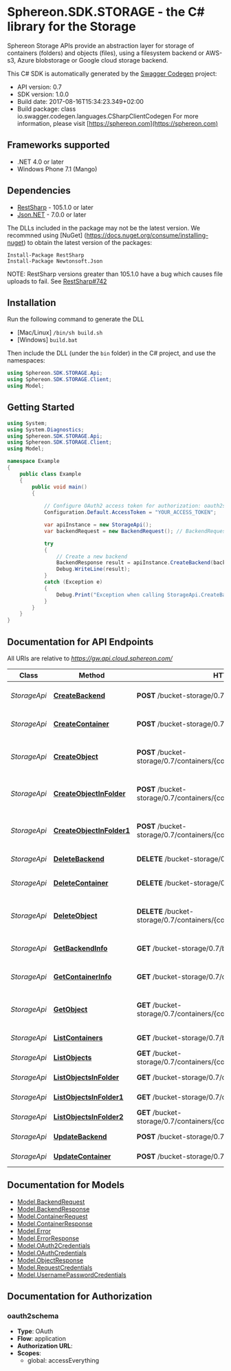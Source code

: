 # Sphereon.SDK.STORAGE - the C# library for the Storage

Sphereon Storage APIs provide an abstraction layer for storage of containers (folders) and objects (files), using a filesystem backend or AWS-s3, Azure blobstorage or Google cloud storage backend.

This C# SDK is automatically generated by the [Swagger Codegen](https://github.com/swagger-api/swagger-codegen) project:

- API version: 0.7
- SDK version: 1.0.0
- Build date: 2017-08-16T15:34:23.349+02:00
- Build package: class io.swagger.codegen.languages.CSharpClientCodegen
    For more information, please visit [https://sphereon.com](https://sphereon.com)

## Frameworks supported
- .NET 4.0 or later
- Windows Phone 7.1 (Mango)

## Dependencies
- [RestSharp](https://www.nuget.org/packages/RestSharp) - 105.1.0 or later
- [Json.NET](https://www.nuget.org/packages/Newtonsoft.Json/) - 7.0.0 or later

The DLLs included in the package may not be the latest version. We recommned using [NuGet] (https://docs.nuget.org/consume/installing-nuget) to obtain the latest version of the packages:
```
Install-Package RestSharp
Install-Package Newtonsoft.Json
```

NOTE: RestSharp versions greater than 105.1.0 have a bug which causes file uploads to fail. See [RestSharp#742](https://github.com/restsharp/RestSharp/issues/742)

## Installation
Run the following command to generate the DLL
- [Mac/Linux] `/bin/sh build.sh`
- [Windows] `build.bat`

Then include the DLL (under the `bin` folder) in the C# project, and use the namespaces:
```csharp
using Sphereon.SDK.STORAGE.Api;
using Sphereon.SDK.STORAGE.Client;
using Model;
```

## Getting Started

```csharp
using System;
using System.Diagnostics;
using Sphereon.SDK.STORAGE.Api;
using Sphereon.SDK.STORAGE.Client;
using Model;

namespace Example
{
    public class Example
    {
        public void main()
        {
            
            // Configure OAuth2 access token for authorization: oauth2schema
            Configuration.Default.AccessToken = "YOUR_ACCESS_TOKEN";

            var apiInstance = new StorageApi();
            var backendRequest = new BackendRequest(); // BackendRequest | backendRequest

            try
            {
                // Create a new backend
                BackendResponse result = apiInstance.CreateBackend(backendRequest);
                Debug.WriteLine(result);
            }
            catch (Exception e)
            {
                Debug.Print("Exception when calling StorageApi.CreateBackend: " + e.Message );
            }
        }
    }
}
```

<a name="documentation-for-api-endpoints"></a>
## Documentation for API Endpoints

All URIs are relative to *https://gw.api.cloud.sphereon.com/*

Class | Method | HTTP request | Description
------------ | ------------- | ------------- | -------------
*StorageApi* | [**CreateBackend**](docs/StorageApi.md#createbackend) | **POST** /bucket-storage/0.7/backends | Create a new backend
*StorageApi* | [**CreateContainer**](docs/StorageApi.md#createcontainer) | **POST** /bucket-storage/0.7/containers | Create a new container
*StorageApi* | [**CreateObject**](docs/StorageApi.md#createobject) | **POST** /bucket-storage/0.7/containers/{containerId}/objects/{objectPath} | Create a new object within a container
*StorageApi* | [**CreateObjectInFolder**](docs/StorageApi.md#createobjectinfolder) | **POST** /bucket-storage/0.7/containers/{containerId}/objects/** | Create a new object within a container
*StorageApi* | [**CreateObjectInFolder1**](docs/StorageApi.md#createobjectinfolder1) | **POST** /bucket-storage/0.7/containers/{containerId}/objects/{objectPath}/** | Create a new object within a container
*StorageApi* | [**DeleteBackend**](docs/StorageApi.md#deletebackend) | **DELETE** /bucket-storage/0.7/backends/{backendId} | Delete a backend
*StorageApi* | [**DeleteContainer**](docs/StorageApi.md#deletecontainer) | **DELETE** /bucket-storage/0.7/containers/{containerId} | Delete an existing container
*StorageApi* | [**DeleteObject**](docs/StorageApi.md#deleteobject) | **DELETE** /bucket-storage/0.7/containers/{containerId}/objects/{objectPath} | Delete an existing object from a container.
*StorageApi* | [**GetBackendInfo**](docs/StorageApi.md#getbackendinfo) | **GET** /bucket-storage/0.7/backends/{backendId} | Get backend information
*StorageApi* | [**GetContainerInfo**](docs/StorageApi.md#getcontainerinfo) | **GET** /bucket-storage/0.7/containers/{containerId} | Get container information
*StorageApi* | [**GetObject**](docs/StorageApi.md#getobject) | **GET** /bucket-storage/0.7/containers/{containerId}/objects/{objectPath} | Get an existing object from a container
*StorageApi* | [**ListContainers**](docs/StorageApi.md#listcontainers) | **GET** /bucket-storage/0.7/backends/{backendId}/containers | List containers
*StorageApi* | [**ListObjects**](docs/StorageApi.md#listobjects) | **GET** /bucket-storage/0.7/containers/{containerId}/list/{objectPath} | List objects in path
*StorageApi* | [**ListObjectsInFolder**](docs/StorageApi.md#listobjectsinfolder) | **GET** /bucket-storage/0.7/containers/{containerId}/list | List objects in path
*StorageApi* | [**ListObjectsInFolder1**](docs/StorageApi.md#listobjectsinfolder1) | **GET** /bucket-storage/0.7/containers/{containerId}/list/** | List objects in path
*StorageApi* | [**ListObjectsInFolder2**](docs/StorageApi.md#listobjectsinfolder2) | **GET** /bucket-storage/0.7/containers/{containerId}/list/{objectPath}/** | List objects in path
*StorageApi* | [**UpdateBackend**](docs/StorageApi.md#updatebackend) | **POST** /bucket-storage/0.7/backends/{backendId} | Update a backend
*StorageApi* | [**UpdateContainer**](docs/StorageApi.md#updatecontainer) | **POST** /bucket-storage/0.7/containers/{containerId} | Update a container


<a name="documentation-for-models"></a>
## Documentation for Models

 - [Model.BackendRequest](docs/BackendRequest.md)
 - [Model.BackendResponse](docs/BackendResponse.md)
 - [Model.ContainerRequest](docs/ContainerRequest.md)
 - [Model.ContainerResponse](docs/ContainerResponse.md)
 - [Model.Error](docs/Error.md)
 - [Model.ErrorResponse](docs/ErrorResponse.md)
 - [Model.OAuth2Credentials](docs/OAuth2Credentials.md)
 - [Model.OAuthCredentials](docs/OAuthCredentials.md)
 - [Model.ObjectResponse](docs/ObjectResponse.md)
 - [Model.RequestCredentials](docs/RequestCredentials.md)
 - [Model.UsernamePasswordCredentials](docs/UsernamePasswordCredentials.md)


## Documentation for Authorization

### oauth2schema

- **Type**: OAuth
- **Flow**: application
- **Authorization URL**: 
- **Scopes**: 
  - global: accessEverything

